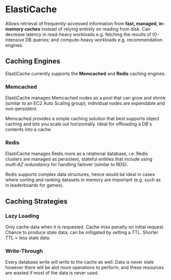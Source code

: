 # ElastiCache
Allows retrieval of frequently-accessed information from **fast, managed, in-memory caches** instead of relying entirely on reading from disk. Can decrease latency in read-heavy workloads e.g. fetching the results of IO-intensive DB queries; and compute-heavy workloads e.g. recommendation engines.

## Caching Engines
ElastiCache currently supports the **Memcached** and **Redis** caching engines.

### Memcached
ElastiCache manages Memcached nodes as a pool that can grow and shrink (similar to an EC2 Auto Scaling group); individual nodes are expendable and non-persistent.

Memcached provides a simple caching solution that best supports object caching and lets you scale out horizontally. Ideal for offloading a DB's contents into a cache.

### Redis
ElastiCache manages Redis more as a relational database, i.e. Redis clusters are managed as persistent, stateful entities that include using *multi-AZ redundancy* for handling failover (similar to RDS).

Redis supports complex data structures, hence would be ideal in cases where sorting and ranking datasets in memory are important (e.g. such as in leaderboards for games).

## Caching Strategies
### Lazy Loading
Only cache data when it is requested. Cache miss penalty on initial request. Chance to produce stale data; can be mitigated by setting a TTL. Shorter TTL = less stale data.

### Write-Through
Every database write will write to the cache as well. Data is never stale however there will be alot more operations to perform; and these resources are wasted if most of the data is never used.
